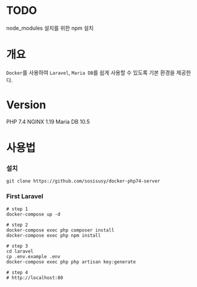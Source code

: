 # TODO
node_modules 설치를 위한 npm 설치

# 개요
`Docker`를 사용하여 `Laravel`, `Maria DB`를 쉽게 사용할 수 있도록 기본 환경을 제공한다.



# Version
PHP 7.4
NGINX 1.19
Maria DB 10.5

# 사용법

### 설치
```
git clone https://github.com/sosisusy/docker-php74-server
```

### First Laravel


```
# step 1
docker-compose up -d

# step 2
docker-compose exec php composer install
docker-compose exec php npm install

# step 3
cd laravel
cp .env.example .env
docker-compose exec php php artisan key:generate

# step 4
# http://localhost:80
```